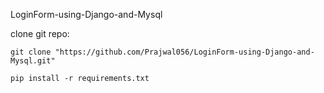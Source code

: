 LoginForm-using-Django-and-Mysql


clone git repo:
```
git clone "https://github.com/Prajwal056/LoginForm-using-Django-and-Mysql.git"

pip install -r requirements.txt
```
